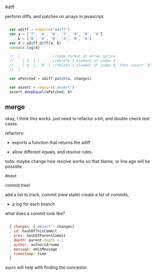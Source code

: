 #diff

perform diffs, and patches on arrays in javascript.

``` js

  var adiff = require('adiff')
  var a = ['T', 'A', 'N', 'Y', 'A', 'N', 'A']
    , b = ['B', 'A', 'N', 'A', 'N', 'A']
  var d = adiff.diff(a, b)
  console.log(d)

  //  [               //same format as Array.splice 
  //    [ 3, 1 ]      //delete 1 element at index 3
  //  , [ 0, 1, 'B' ] //delete 1 element at index 0, then insert 'B'
  //  ]

  var aPatched = adiff.patch(a, changes)

  var assert = require('assert')
  assert.deepEqual(aPatched, b)

```

## merge

okay, I think this works. just need to refactor a bit,
and double check test cases. 

refactors:

  - exports a function that returns the adiff

  - allow different equals, and resolve rules.

todo: maybe change how resolve works so that blame, or line age
will be possible.

#next

commit tree!

add a list to track,
commit (new state)
create a list of commits,

  - a log for each branch

what does a commit look like?

``` js

  { changes: {'object': changes}
  , id: hashOfThisCommit
  , prev: hashOfParentCommit
  , depth: parent.depth + 1
  , author: authorid/name
  , message: editMessage
  , timestamp: time
  }

```

`depth` will help with finding the concestor.
    

